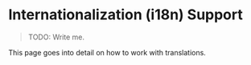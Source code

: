 # Internationalization (i18n) Support

> TODO: Write me.

This page goes into detail on how to work with translations.
